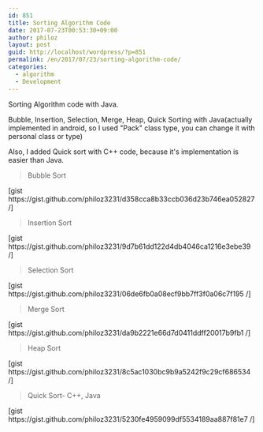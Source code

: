 ```yaml
---
id: 851
title: Sorting Algorithm Code
date: 2017-07-23T00:53:30+09:00
author: philoz
layout: post
guid: http://localhost/wordpress/?p=851
permalink: /en/2017/07/23/sorting-algorithm-code/
categories:
  - algorithm
  - Development
---
```

Sorting Algorithm code with Java.

Bubble, Insertion, Selection, Merge, Heap, Quick Sorting with Java(actually implemented in android, so I used "Pack" class type, you can change it with personal class or type)

Also, I added Quick sort with C++ code, because it's implementation is easier than Java. 

<!--more-->

<blockquote>Bubble Sort</blockquote>
[gist https://gist.github.com/philoz3231/d358cca8b33ccb036d23b746ea052827 /]

<blockquote>Insertion Sort</blockquote>
[gist https://gist.github.com/philoz3231/9d7b61dd122d4db4046ca1216e3ebe39 /]

<blockquote>Selection Sort</blockquote>
[gist https://gist.github.com/philoz3231/06de6fb0a08ecf9bb7ff3f0a06c7f195 /]

<blockquote>Merge Sort</blockquote>
[gist https://gist.github.com/philoz3231/da9b2221e66d7d0411ddff20017b9fb1 /]

<blockquote>Heap Sort</blockquote>
[gist https://gist.github.com/philoz3231/8c5ac1030bc9b9a5242f9c29cf686534 /]


<blockquote>Quick Sort- C++, Java</blockquote>
[gist https://gist.github.com/philoz3231/5230fe4959099df5534189aa887f81e7 /]
